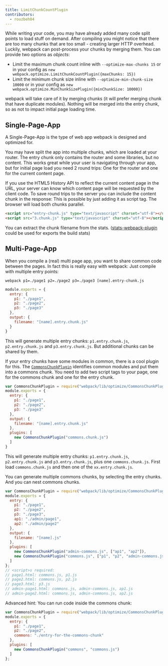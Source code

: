 ```yaml
---
title: LimitChunkCountPlugin
contributors:
  - rouzbeh84
---
```


While writing your code, you may have already added many code split points to load stuff on demand. After compiling you might notice that there are too many chunks that are too small - creating larger HTTP overhead. Luckily, webpack can post-process your chunks by merging them. You can provide two options as _objects_:

- Limit the maximum chunk count inline with `--optimize-max-chunks 15` or in your config as `new webpack.optimize.LimitChunkCountPlugin({maxChunks: 15})`
- Limit the minimum chunk size inline with `--optimize-min-chunk-size 10000` or in your config as `new webpack.optimize.MinChunkSizePlugin({minChunkSize: 10000})`

webpack will take care of it by merging chunks (it will prefer merging chunk that have duplicate modules). Nothing will be merged into the entry chunk, so as not to impact initial page loading time.

## Single-Page-App

A Single-Page-App is the type of web app webpack is designed and optimized for.

You may have split the app into multiple chunks, which are loaded at your router. The entry chunk only contains the router and some libraries, but no content. This works great while your user is navigating through your app, but for initial page load you need 2 round trips: One for the router and one for the current content page.

If you use the HTML5 History API to reflect the current content page in the URL, your server can know which content page will be requested by the client code. To save round trips to the server you can include the content chunk in the response: This is possible by just adding it as script tag. The browser will load both chunks parallel.

``` html
<script src="entry-chunk.js" type="text/javascript" charset="utf-8"></script>
<script src="3.chunk.js" type="text/javascript" charset="utf-8"></script>
```

You can extract the chunk filename from the stats. ([stats-webpack-plugin](https://www.npmjs.com/package/stats-webpack-plugin) could be used for exports the build stats)

## Multi-Page-App

When you compile a (real) multi page app, you want to share common code between the pages. In fact this is really easy with webpack: Just compile with multiple entry points:

`webpack p1=./page1 p2=./page2 p3=./page3 [name].entry-chunk.js`

``` javascript
module.exports = {
  entry: {
    p1: "./page1",
    p2: "./page2",
    p3: "./page3"
  },
  output: {
    filename: "[name].entry.chunk.js"
  }
}
```

This will generate multiple entry chunks: `p1.entry.chunk.js`, `p2.entry.chunk.js` and `p3.entry.chunk.js`. But additional chunks can be shared by them.

If your entry chunks have some modules in common, there is a cool plugin for this. The [`CommonsChunkPlugin`](./commons-chunk-plugin) identifies common modules and put them into a commons chunk. You need to add two script tags to your page, one for the commons chunk and one for the entry chunk.

``` javascript
var CommonsChunkPlugin = require("webpack/lib/optimize/CommonsChunkPlugin");
module.exports = {
  entry: {
    p1: "./page1",
    p2: "./page2",
    p3: "./page3"
  },
  output: {
    filename: "[name].entry.chunk.js"
  },
  plugins: [
    new CommonsChunkPlugin("commons.chunk.js")
  ]
}
```

This will generate multiple entry chunks: `p1.entry.chunk.js`, `p2.entry.chunk.js` and `p3.entry.chunk.js`, plus one `commons.chunk.js`. First load `commons.chunk.js` and then one of the `xx.entry.chunk.js`.

You can generate multiple commons chunks, by selecting the entry chunks. And you can nest commons chunks.

``` javascript
var CommonsChunkPlugin = require("webpack/lib/optimize/CommonsChunkPlugin");
module.exports = {
  entry: {
    p1: "./page1",
    p2: "./page2",
    p3: "./page3",
    ap1: "./admin/page1",
    ap2: "./admin/page2"
  },
  output: {
    filename: "[name].js"
  },
  plugins: [
    new CommonsChunkPlugin("admin-commons.js", ["ap1", "ap2"]),
    new CommonsChunkPlugin("commons.js", ["p1", "p2", "admin-commons.js"])
  ]
};
// <script>s required:
// page1.html: commons.js, p1.js
// page2.html: commons.js, p2.js
// page3.html: p3.js
// admin-page1.html: commons.js, admin-commons.js, ap1.js
// admin-page2.html: commons.js, admin-commons.js, ap2.js
```

Advanced hint: You can run code inside the commons chunk:

``` javascript
var CommonsChunkPlugin = require("webpack/lib/optimize/CommonsChunkPlugin");
module.exports = {
  entry: {
    p1: "./page1",
    p2: "./page2",
    commons: "./entry-for-the-commons-chunk"
  },
  plugins: [
    new CommonsChunkPlugin("commons", "commons.js")
  ]
};
```